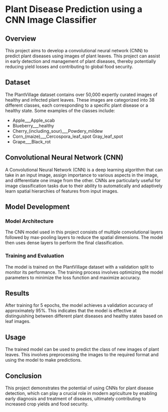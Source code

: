# Plant Disease Prediction using a CNN Image Classifier

## Overview

This project aims to develop a convolutional neural network (CNN) to predict plant diseases using images of plant leaves. This project can assist in early detection and management of plant diseases, thereby potentially reducing yield losses and contributing to global food security.

## Dataset

The PlantVillage dataset contains over 50,000 expertly curated images of healthy and infected plant leaves. These images are categorized into 38 different classes, each corresponding to a specific plant disease or a healthy state. Some examples of the classes include:

- Apple___Apple_scab
- Blueberry___healthy
- Cherry_(including_sour)___Powdery_mildew
- Corn_(maize)___Cercospora_leaf_spot Gray_leaf_spot
- Grape___Black_rot

## Convolutional Neural Network (CNN)

A Convolutional Neural Network (CNN) is a deep learning algorithm that can take in an input image, assign importance to various aspects in the image, and differentiate one image from the other. CNNs are particularly useful for image classification tasks due to their ability to automatically and adaptively learn spatial hierarchies of features from input images.

## Model Development

### Model Architecture
The CNN model used in this project consists of multiple convolutional layers followed by max-pooling layers to reduce the spatial dimensions. The model then uses dense layers to perform the final classification.

### Training and Evaluation
The model is trained on the PlantVillage dataset with a validation split to monitor its performance. The training process involves optimizing the model parameters to minimize the loss function and maximize accuracy.

## Results
After training for 5 epochs, the model achieves a validation accuracy of approximately 95%. This indicates that the model is effective at distinguishing between different plant diseases and healthy states based on leaf images.

## Usage
The trained model can be used to predict the class of new images of plant leaves. This involves preprocessing the images to the required format and using the model to make predictions.

## Conclusion
This project demonstrates the potential of using CNNs for plant disease detection, which can play a crucial role in modern agriculture by enabling early diagnosis and treatment of diseases, ultimately contributing to increased crop yields and food security.
